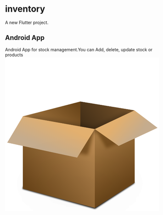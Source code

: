 # inventory

A new Flutter project.

## Android App

Android App for stock management.You can Add, delete, update stock or products
![Alt text](assets/box.png)